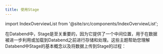 ```yaml
---
title: 使用Stage
---
```


import IndexOverviewList from '@site/src/components/IndexOverviewList';


在Databend中，Stage是至关重要的，因为它提供了一个中间位置，用于在数据被进一步利用或加载到Databend之前进行存储和处理。这些主题帮助您理解Databend中Stage的基本概念以及将数据上传到Stage的过程：

<IndexOverviewList />